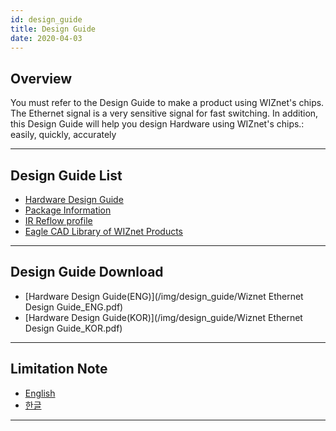```yaml
---
id: design_guide
title: Design Guide
date: 2020-04-03
---
```



## Overview

You must refer to the Design Guide to make a product using WIZnet's
chips. The Ethernet signal is a very sensitive signal for fast
switching. In addition, this Design Guide will help you design Hardware
using WIZnet's chips.: easily, quickly, accurately

-----

## Design Guide List

  - [Hardware Design Guide](Hardware_Design_Guide.md)
  - [Package Information](Package_Information.md)
  - [IR Reflow profile](ir_reflow_profile)
  - [Eagle CAD Library of WIZnet Products](eagle_cad_library_of_wiznet_products)

-----
## Design Guide Download
  - [Hardware Design Guide(ENG)](/img/design_guide/Wiznet Ethernet Design Guide_ENG.pdf)
  - [Hardware Design Guide(KOR)](/img/design_guide/Wiznet Ethernet Design Guide_KOR.pdf)

-----

## Limitation Note

  - [English](/img/design_guide/limitation_note_-_arp_problem_in_the_nlb_environment_-_english_0312_.pdf)
  - [한글](/img/design_guide/limitation_note_-_arp_problem_in_the_nlb_environment_-_korean_0312_.pdf)

-----
